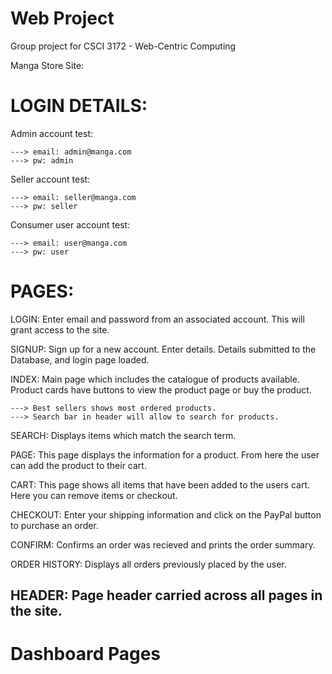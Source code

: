 # Web Project

Group project for CSCI 3172 - Web-Centric Computing

Manga Store Site:

# LOGIN DETAILS:

Admin account test: 

    ---> email: admin@manga.com
    ---> pw: admin

Seller account test:

    ---> email: seller@manga.com
    ---> pw: seller

Consumer user account test:

    ---> email: user@manga.com
    ---> pw: user

# PAGES: 

LOGIN: Enter email and password from an associated account. This will grant access to the site.

SIGNUP: Sign up for a new account. Enter details. Details submitted to the Database, and login page loaded.

INDEX: Main page which includes the catalogue of products available. Product cards have buttons to view the product page or buy the product.

    ---> Best sellers shows most ordered products.
    ---> Search bar in header will allow to search for products.

SEARCH: Displays items which match the search term.

PAGE: This page displays the information for a product. From here the user can add the product to their cart.

CART: This page shows all items that have been added to the users cart. Here you can remove items or checkout.

CHECKOUT: Enter your shipping information and click on the PayPal button to purchase an order.

CONFIRM: Confirms an order was recieved and prints the order summary.

ORDER HISTORY: Displays all orders previously placed by the user.

HEADER: Page header carried across all pages in the site.
--------

# Dashboard Pages
